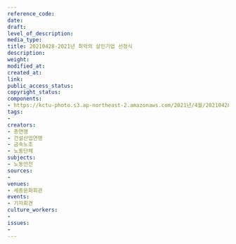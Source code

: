 ```yaml
---
reference_code: 
date: 
draft: 
level_of_description: 
media_type: 
title: 20210428-2021년 최악의 살인기업 선정식
description: 
weight: 
modified_at: 
created_at: 
link: 
public_access_status: 
copyright_status: 
components:
- https://kctu-photo.s3.ap-northeast-2.amazonaws.com/2021년/4월/20210428-2021년+최악의+살인기업+선정식/_1DX2497.jpg
tags:
- 
creators:
- 총연맹
- 건설산업연맹
- 금속노조
- 노동단체
subjects:
- 노동안전
sources:
- 
venues:
- 세종문화회관
events:
- 기자회견
culture_workers:
- 
issues:
- 
---
```

